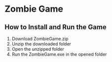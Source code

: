 # Zombie Game

## How to Install and Run the Game
1. Download ZombieGame.zip
2. Unzip the downloaded folder
3. Open the unzipped folder
4. Run the ZombieGame.exe in the opened folder

